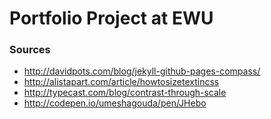 Portfolio Project at EWU
======
### Sources
* http://davidpots.com/blog/jekyll-github-pages-compass/
* http://alistapart.com/article/howtosizetextincss
* http://typecast.com/blog/contrast-through-scale
* http://codepen.io/umeshagouda/pen/JHebo
